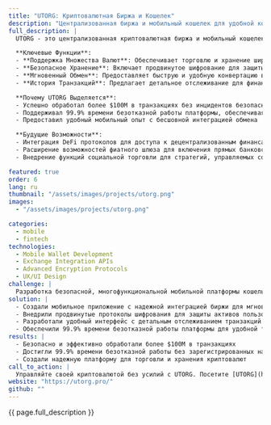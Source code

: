 ```yaml
---
title: "UTORG: Криптовалютная Биржа и Кошелек"
description: "Централизованная биржа и мобильный кошелек для удобной конвертации и транзакций криптовалют"
full_description: |
  UTORG - это централизованная криптовалютная биржа и мобильный кошелек, разработанные для удобной и безопасной торговли, хранения и конвертации цифровых активов. С поддержкой множества валют, продвинутыми мерами безопасности и интуитивным интерфейсом, UTORG упрощает управление криптовалютами для пользователей по всему миру.

  **Ключевые Функции**:
  - **Поддержка Множества Валют**: Обеспечивает торговлю и хранение широкого спектра криптовалют
  - **Безопасное Хранение**: Включает продвинутое шифрование для защиты активов пользователей
  - **Мгновенный Обмен**: Предоставляет быструю и удобную конвертацию валют
  - **История Транзакций**: Предлагает детальное отслеживание для финансовой прозрачности

  **Почему UTORG Выделяется**:
  - Успешно обработал более $100M в транзакциях без инцидентов безопасности
  - Поддерживал 99.9% времени безотказной работы платформы, обеспечивая надежность
  - Предоставил удобный мобильный опыт с бесшовной интеграцией обмена

  **Будущие Возможности**:
  - Интеграция DeFi протоколов для доступа к децентрализованным финансам
  - Расширение возможностей фиатного шлюза для включения прямых банковских переводов
  - Внедрение функций социальной торговли для стратегий, управляемых сообществом

featured: true
order: 6
lang: ru
thumbnail: "/assets/images/projects/utorg.png"
images:
  - "/assets/images/projects/utorg.png"

categories:
  - mobile
  - fintech
technologies:
  - Mobile Wallet Development
  - Exchange Integration APIs
  - Advanced Encryption Protocols
  - UX/UI Design
challenge: |
  Разработка безопасной, многофункциональной мобильной платформы кошелька и биржи, поддерживающей множество криптовалют при сохранении бесперебойной и надежной работы. Безопасность и удобство использования были главными приоритетами для построения доверия и удобства использования.
solution: |
  - Создали мобильное приложение с надежной интеграцией биржи для мгновенной конвертации валют
  - Внедрили продвинутые протоколы шифрования для защиты активов пользователей
  - Разработали удобный интерфейс с детальным отслеживанием транзакций
  - Обеспечили 99.9% времени безотказной работы платформы для удобной торговли
results: |
  - Безопасно и эффективно обработали более $100M в транзакциях
  - Достигли 99.9% времени безотказной работы без зарегистрированных нарушений безопасности
  - Создали надежную платформу для торговли и хранения криптовалют
call_to_action: |
  Управляйте своей криптовалютой без усилий с UTORG. Посетите [UTORG](https://utorg.pro/) чтобы узнать больше.
website: "https://utorg.pro/"
github: ""
---
```


{{ page.full_description }}